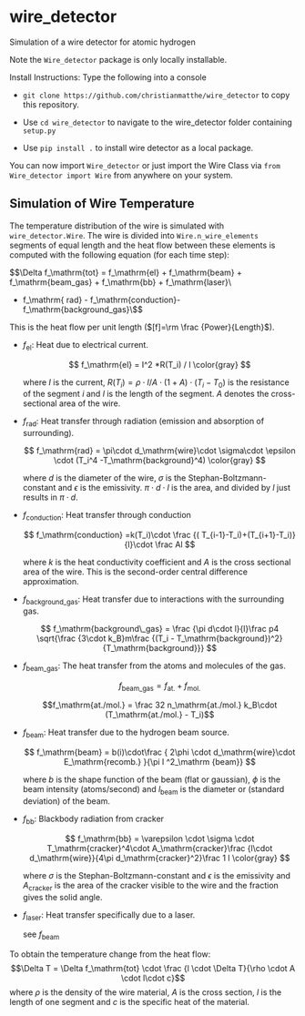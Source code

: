 # wire_detector

Simulation of a wire detector for atomic hydrogen

Note the `Wire_detector` package is only locally installable. 

Install Instructions: Type the following into a console

- `git clone https://github.com/christianmatthe/wire_detector` to copy this repository.

- Use `cd wire_detector` to navigate to the wire_detector folder containing `setup.py`

- Use `pip install .` to install wire detector as a local package.

You can now import `Wire_detector` or just import the Wire Class via  `from Wire_detector import Wire` from anywhere on your system.

## Simulation of Wire Temperature

The temperature distribution of the wire is simulated with `wire_detector.Wire`. The wire is divided into `Wire.n_wire_elements` segments of equal length and the heat flow between these elements is computed with the following equation (for each time step):

$$\Delta f_\mathrm{tot} = f_\mathrm{el} + f_\mathrm{beam} + f_\mathrm{beam\_gas} + f_\mathrm{bb}  + f_\mathrm{laser}\\
- f_\mathrm{ rad} - f_\mathrm{conduction}-f_\mathrm{background\_gas}\\$$

This is the heat flow per unit length ($[f]=\rm \frac {Power}{Length}$).

- $f_\mathrm{el}$: Heat due to electrical current.
    
    $$ f_\mathrm{el} = I^2 *R(T_i) / l  \color{gray} $$
    
    where $I$ is the current, $R(T_i) = \rho\cdot l/A \cdot (1+ A)\cdot(T_i-T_0)$ is the resistance of the segment $i$ and $l$ is the length of the segment. $A$ denotes the cross-sectional area of the wire.
    
- $f_\mathrm{rad}$: Heat transfer through radiation (emission and absorption of surrounding).
    
    $$
    f_\mathrm{rad} = \pi\cdot  d_\mathrm{wire}\cdot  \sigma\cdot \epsilon \cdot (T_i^4 -T_\mathrm{background}^4) \color{gray}
    $$
    
    where $d$ is the diameter of the wire, $\sigma$ is the Stephan-Boltzmann-constant and $\epsilon$ is the emissivity. $\pi\cdot d\cdot l$ is the area, and divided by $l$ just results in $\pi \cdot d$.
    
- $f_\mathrm{conduction}$: Heat transfer through conduction
    
    $$
    f_\mathrm{conduction} =k(T_i)\cdot  \frac {( T_{i-1}-T_i)+(T_{i+1}-T_i)}{l}\cdot \frac Al 
    $$
    
    where $k$ is the heat conductivity coefficient and $A$ is the cross sectional area of the wire. This is the second-order central difference approximation.
    
- $f_\mathrm{background\_gas}$: Heat transfer due to interactions with the surrounding gas.
    
    $$
    f_\mathrm{background\_gas} = \frac {\pi d\cdot l}{l}\frac p4 \sqrt{\frac {3\cdot k_B}m\frac {(T_i - T_\mathrm{background})^2}{T_\mathrm{background}}}
    $$ 
    
- $f_\mathrm{beam\_gas}$:  The heat transfer from the atoms and molecules of the gas.

    $$ f_\mathrm{beam\_gas} = f_\mathrm{at.} + f_\mathrm{mol.}$$

    $$f_\mathrm{at./mol.} = \frac 32 n_\mathrm{at./mol.} k_B\cdot  (T_\mathrm{at./mol.} - T_i)$$


- $f_\mathrm{beam}$: Heat transfer due to the hydrogen beam source.
    
    $$
    f_\mathrm{beam} = b(i)\cdot\frac { 2\phi \cdot d_\mathrm{wire}\cdot E_\mathrm{recomb.} }{\pi l ^2_\mathrm {beam}} 
    $$
    
    where $b$ is the shape function of the beam (flat or gaussian), $\phi$ is the beam intensity (atoms/second) and $l_\mathrm{beam}$ is the diameter or (standard deviation) of the beam.
    
- $f_\mathrm{bb}$: Blackbody radiation from cracker
    
    $$
    f_\mathrm{bb} = \varepsilon \cdot \sigma \cdot T_\mathrm{cracker}^4\cdot A_\mathrm{cracker}\frac {l\cdot d_\mathrm{wire}}{4\pi d_\mathrm{cracker}^2}\frac 1 l \color{gray} 
    $$
    
    where $\sigma$ is the Stephan-Boltzmann-constant and $\epsilon$ is the emissivity and $A_\mathrm{cracker}$ is the area of the cracker visible to the wire and the fraction gives the solid angle.
    
- $f_\mathrm{laser}$: Heat transfer specifically due to a laser.
    
    see $f_\mathrm{beam}$

To obtain the temperature change from the heat flow:
$$\Delta T = \Delta f_\mathrm{tot} \cdot \frac {l \cdot \Delta T}{\rho \cdot A \cdot l\cdot c}$$
where $\rho$ is the density of the wire material, $A$ is the cross section, $l$ is the length of one segment and $c$ is the specific heat of the material. 